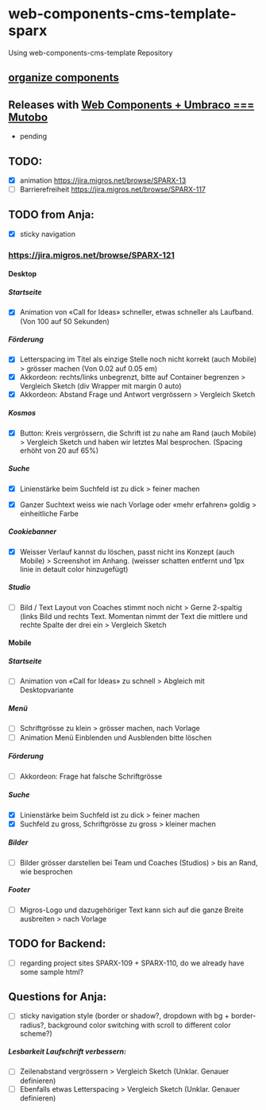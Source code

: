 # web-components-cms-template-sparx
Using web-components-cms-template Repository

## [organize components](https://wiki.migros.net/display/OCC/Web+Components+CMS+Template)

## Releases with [Web Components + Umbraco === Mutobo](http://mutobo.ch/)

- pending

## TODO:

  - [x] animation https://jira.migros.net/browse/SPARX-13
  - [ ] Barrierefreiheit https://jira.migros.net/browse/SPARX-117

## TODO from Anja:

  - [x] sticky navigation

### https://jira.migros.net/browse/SPARX-121

#### Desktop

##### Startseite

  - [x] Animation von «Call for Ideas» schneller, etwas schneller als Laufband. (Von 100 auf 50 Sekunden)

##### Förderung

  - [x] Letterspacing im Titel als einzige Stelle noch nicht korrekt (auch Mobile) > grösser machen (Von 0.02 auf 0.05 em)
  - [x] Akkordeon: rechts/links unbegrenzt, bitte auf Container begrenzen > Vergleich Sketch (div Wrapper mit margin 0 auto)
  - [x] Akkordeon: Abstand Frage und Antwort vergrössern > Vergleich Sketch

##### Kosmos

  - [x] Button: Kreis vergrössern, die Schrift ist zu nahe am Rand (auch Mobile) > Vergleich Sketch und haben wir letztes Mal besprochen. (Spacing erhöht von 20 auf 65%)

##### Suche

  - [x] Linienstärke beim Suchfeld ist zu dick > feiner machen
  - [x] Ganzer Suchtext weiss wie nach Vorlage oder «mehr erfahren» goldig > einheitliche Farbe


##### Cookiebanner

  - [x] Weisser Verlauf kannst du löschen, passt nicht ins Konzept (auch Mobile) > Screenshot im Anhang. (weisser schatten entfernt und 1px linie in detault color hinzugefügt)

##### Studio

  - [ ] Bild / Text Layout von Coaches stimmt noch nicht > Gerne 2-spaltig (links Bild und rechts Text. Momentan nimmt der Text die mittlere und rechte Spalte der drei ein > Vergleich Sketch

#### Mobile

##### Startseite

  - [ ] Animation von «Call for Ideas» zu schnell > Abgleich mit Desktopvariante

##### Menü

  - [ ] Schriftgrösse zu klein > grösser machen, nach Vorlage
  - [ ] Animation Menü Einblenden und Ausblenden bitte löschen

##### Förderung

  - [ ] Akkordeon: Frage hat falsche Schriftgrösse

##### Suche

  - [x] Linienstärke beim Suchfeld ist zu dick > feiner machen
  - [x] Suchfeld zu gross, Schriftgrösse zu gross > kleiner machen

##### Bilder

  - [ ] Bilder grösser darstellen bei Team und Coaches (Studios) > bis an Rand, wie besprochen

##### Footer

  - [ ] Migros-Logo und dazugehöriger Text kann sich auf die ganze Breite ausbreiten > nach Vorlage

## TODO for Backend:

  - [ ] regarding project sites SPARX-109 + SPARX-110, do we already have some sample html?

## Questions for Anja:
  - [ ] sticky navigation style (border or shadow?, dropdown with bg + border-radius?, background color switching with scroll to different color scheme?)
##### Lesbarkeit Laufschrift verbessern:
  - [ ] Zeilenabstand vergrössern > Vergleich Sketch (Unklar. Genauer definieren)
  - [ ] Ebenfalls etwas Letterspacing > Vergleich Sketch  (Unklar. Genauer definieren)
